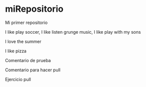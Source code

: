 # miRepositorio

Mi primer repositorio

I like play soccer, I like listen grunge music, I like play with my sons

I love the summer

I like pizza

Comentario de prueba

Comentario para hacer pull

Ejercicio pull
